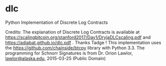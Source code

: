 # dlc
Python Implementation of Discrete Log Contracts 

Credits: 
The explanation of Discrete Log Contracts is available at https://scalingbitcoin.org/stanford2017/Day1/DryjaDLCscaling.pdf and https://adiabat.github.io/dlc.pdf . Thanks Tadge !
This implementation uses the https://github.com/chainside/btcpy library with Python 3.3. The programming for Schnorr Signatures is from   Dr. Orion Lawlor, lawlor@alaska.edu, 2015-03-25 (Public Domain) 
